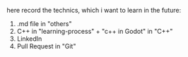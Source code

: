 here record the technics, which i want to learn in the future:

1. .md file  in "others"
2. C++ in "learning-process" + "c++ in Godot" in "C++"
3. LinkedIn
4. Pull Request in "Git"

